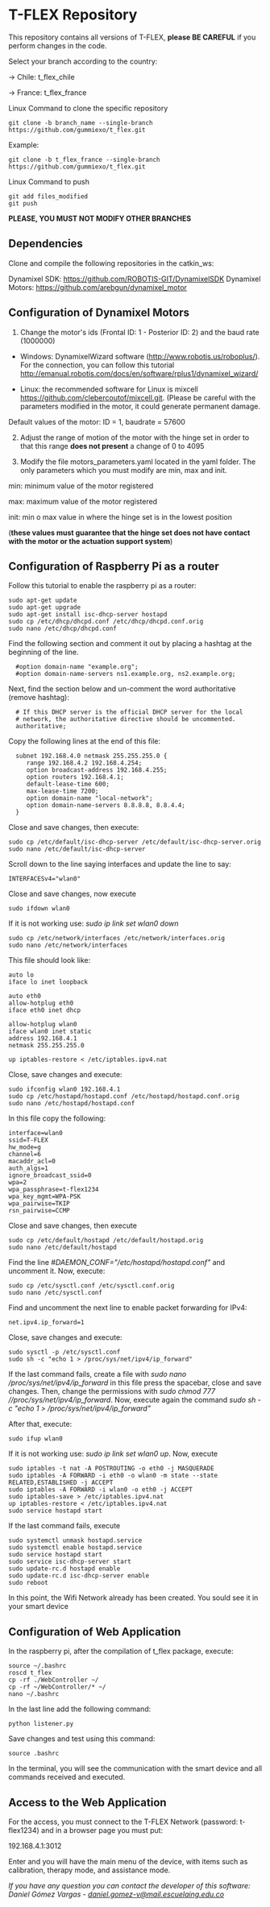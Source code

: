# T-FLEX Repository

This repository contains all versions of T-FLEX, **please BE CAREFUL** if you perform changes in the code.

Select your branch according to the country:

  -> Chile: t_flex_chile
  
  -> France: t_flex_france
  
Linux Command to clone the specific repository
  ```
  git clone -b branch_name --single-branch https://github.com/gummiexo/t_flex.git
  ```
  
  Example:
  ```
  git clone -b t_flex_france --single-branch https://github.com/gummiexo/t_flex.git
  ```

Linux Command to push
  ```
  git add files_modified
  git push
  ```

**PLEASE, YOU MUST NOT MODIFY OTHER BRANCHES**

## Dependencies

Clone and compile the following repositories in the catkin_ws:

Dynamixel SDK: https://github.com/ROBOTIS-GIT/DynamixelSDK
Dynamixel Motors: https://github.com/arebgun/dynamixel_motor

## Configuration of Dynamixel Motors

1. Change the motor's ids (Frontal ID: 1 - Posterior ID: 2) and the baud rate (1000000)

  - Windows: DynamixelWizard software (http://www.robotis.us/roboplus/). For the connection, you can follow this tutorial http://emanual.robotis.com/docs/en/software/rplus1/dynamixel_wizard/
  
  - Linux: the recommended software for Linux is mixcell https://github.com/clebercoutof/mixcell.git. (Please be careful with the parameters modified in the motor, it could generate permanent damage.
  
  Default values of the motor: ID = 1, baudrate = 57600
  
2. Adjust the range of motion of the motor with the hinge set in order to that this range **does not present** a change of 0 to 4095

3. Modify the file motors_parameters.yaml located in the yaml folder. The only parameters which you must modify are min, max and init.

  min: minimum value of the motor registered 
  
  max: maximum value of the motor registered
  
  init: min o max value in where the hinge set is in the lowest position 
  
  (**these values must guarantee that the hinge set does not have contact with the motor or the actuation support system**)
  
 ## Configuration of Raspberry Pi as a router
 
 Follow this tutorial to enable the raspberry pi as a router:
  
  ```
  sudo apt-get update
  sudo apt-get upgrade
  sudo apt-get install isc-dhcp-server hostapd
  sudo cp /etc/dhcp/dhcpd.conf /etc/dhcp/dhcpd.conf.orig
  sudo nano /etc/dhcp/dhcpd.conf
  ```
  
  Find the following section and comment it out by placing a hashtag at the beginning of the line.
  ```
    #option domain-name "example.org";
    #option domain-name-servers ns1.example.org, ns2.example.org;
  ```

  Next, find the section below and un-comment the word authoritative (remove hashtag):
  ```
    # If this DHCP server is the official DHCP server for the local
    # network, the authoritative directive should be uncommented.
    authoritative;
  ```
  
  Copy the following lines at the end of this file:
  ```
    subnet 192.168.4.0 netmask 255.255.255.0 {
       range 192.168.4.2 192.168.4.254;
       option broadcast-address 192.168.4.255;
       option routers 192.168.4.1;
       default-lease-time 600;
       max-lease-time 7200;
       option domain-name "local-network";
       option domain-name-servers 8.8.8.8, 8.8.4.4;
    }
  ```
  
  Close and save changes, then execute:
  
  ```
  sudo cp /etc/default/isc-dhcp-server /etc/default/isc-dhcp-server.orig
  sudo nano /etc/default/isc-dhcp-server
  ```
  
  Scroll down to the line saying interfaces and update the line to say:
  ```
  INTERFACESv4="wlan0"
  ```
  
  Close and save changes, now execute
  
  ```
  sudo ifdown wlan0 
  ```
  If it is not working use: *sudo ip link set wlan0 down*
  
  ```
  sudo cp /etc/network/interfaces /etc/network/interfaces.orig
  sudo nano /etc/network/interfaces
  ```
  
  This file should look like:
  
  ```
  auto lo
  iface lo inet loopback

  auto eth0
  allow-hotplug eth0
  iface eth0 inet dhcp

  allow-hotplug wlan0
  iface wlan0 inet static
  address 192.168.4.1
  netmask 255.255.255.0

  up iptables-restore < /etc/iptables.ipv4.nat
  ```
  
  Close, save changes and execute:
  
  ```
  sudo ifconfig wlan0 192.168.4.1
  sudo cp /etc/hostapd/hostapd.conf /etc/hostapd/hostapd.conf.orig
  sudo nano /etc/hostapd/hostapd.conf
  ```
  
  In this file copy the following:
  
  ```
  interface=wlan0
  ssid=T-FLEX
  hw_mode=g
  channel=6
  macaddr_acl=0
  auth_algs=1
  ignore_broadcast_ssid=0
  wpa=2
  wpa_passphrase=t-flex1234
  wpa_key_mgmt=WPA-PSK
  wpa_pairwise=TKIP
  rsn_pairwise=CCMP
  ```
  
  Close and save changes, then execute
  
  ```
  sudo cp /etc/default/hostapd /etc/default/hostapd.orig
  sudo nano /etc/default/hostapd
  ```
  Find the line *#DAEMON_CONF="/etc/hostapd/hostapd.conf"* and uncomment it. Now, execute:
  
  ```
  sudo cp /etc/sysctl.conf /etc/sysctl.conf.orig
  sudo nano /etc/sysctl.conf
  ```
  Find and uncomment the next line to enable packet forwarding for IPv4:
  ```
  net.ipv4.ip_forward=1
  ```
  Close, save changes and execute:
  ```
  sudo sysctl -p /etc/sysctl.conf
  sudo sh -c "echo 1 > /proc/sys/net/ipv4/ip_forward"
  ```
  If the last command fails, create a file with *sudo nano /proc/sys/net/ipv4/ip_forward* in this file press the spacebar, close and save changes. Then, change the permissions with *sudo chmod 777 //proc/sys/net/ipv4/ip_forward*. Now, execute again the command *sudo sh -c "echo 1 > /proc/sys/net/ipv4/ip_forward"*
  
  After that, execute:
  ```
  sudo ifup wlan0 
  ```
  If it is not working use: *sudo ip link set wlan0 up*. Now, execute
  ```
  sudo iptables -t nat -A POSTROUTING -o eth0 -j MASQUERADE
  sudo iptables -A FORWARD -i eth0 -o wlan0 -m state --state RELATED,ESTABLISHED -j ACCEPT
  sudo iptables -A FORWARD -i wlan0 -o eth0 -j ACCEPT
  sudo iptables-save > /etc/iptables.ipv4.nat
  up iptables-restore < /etc/iptables.ipv4.nat
  sudo service hostapd start
  ```
  If the last command fails, execute 
  ```
  sudo systemctl unmask hostapd.service
  sudo systemctl enable hostapd.service
  sudo service hostapd start
  sudo service isc-dhcp-server start
  sudo update-rc.d hostapd enable 
  sudo update-rc.d isc-dhcp-server enable
  sudo reboot
  ```
  In this point, the Wifi Network already has been created. You sould see it in your smart device
   
 ## Configuration of Web Application
 
 In the raspberry pi, after the compilation of t_flex package, execute: 
 
 ```
 source ~/.bashrc
 roscd t_flex
 cp -rf ./WebController ~/
 cp -rf ~/WebController/* ~/
 nano ~/.bashrc
 ```
 
 In the last line add the following command:
 
 ```
 python listener.py
 ```
 
 Save changes and test using this command:
 
 ```
 source .bashrc
 ```
 
 In the terminal, you will see the communication with the smart device and all commands received and executed.
 
 ## Access to the Web Application
 
 For the access, you must connect to the T-FLEX Network (password: t-flex1234) and in a browser page you must put:
 
 192.168.4.1:3012
 
 Enter and you will have the main menu of the device, with items such as calibration, therapy mode, and assistance mode.
 
 
 
 *If you have any question you can contact the developer of this software: Daniel Gómez Vargas - daniel.gomez-v@mail.escuelaing.edu.co*
